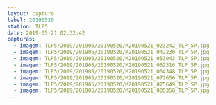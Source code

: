 ```yaml
---
layout: capture
label: 20190520
station: TLP5
date: 2019-05-21 02:32:42
capturas:
  - imagem: TLP5/2019/201905/20190520/M20190521_023242_TLP_5P.jpg
  - imagem: TLP5/2019/201905/20190520/M20190521_042230_TLP_5P.jpg
  - imagem: TLP5/2019/201905/20190520/M20190521_053943_TLP_5P.jpg
  - imagem: TLP5/2019/201905/20190520/M20190521_062316_TLP_5P.jpg
  - imagem: TLP5/2019/201905/20190520/M20190521_064348_TLP_5P.jpg
  - imagem: TLP5/2019/201905/20190520/M20190521_072656_TLP_5P.jpg
  - imagem: TLP5/2019/201905/20190520/M20190521_075649_TLP_5P.jpg
  - imagem: TLP5/2019/201905/20190520/M20190521_085358_TLP_5P.jpg
---
```


